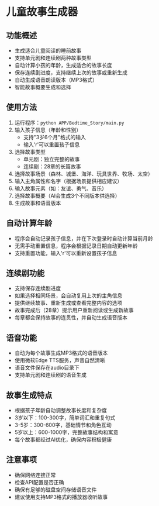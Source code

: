 # 儿童故事生成器

## 功能概述
- 生成适合儿童阅读的睡前故事
- 支持单元剧和连续剧两种故事类型
- 自动计算小孩的年龄，生成适合的故事长度
- 保存连续剧进度，支持继续上次的故事或重新生成
- 自动生成语音朗读版本（MP3格式）
- 智能故事概要生成和选择

## 使用方法
1. 运行程序：`python APP/Bedtime_Story/main.py`
2. 输入孩子信息（年龄和性别）
   - 支持"3岁6个月"格式的输入
   - 输入'r'可以重置孩子信息
3. 选择故事类型
   - 单元剧：独立完整的故事
   - 连续剧：28章的长篇故事
4. 选择故事场景（森林、城堡、海洋、玩具世界、牧场、太空）
5. 输入主角属性和名字（根据场景提供相应建议）
6. 输入故事元素（如：友谊、勇气、音乐）
7. 选择故事概要（AI会生成3个不同版本供选择）
8. 生成故事和语音版本

## 自动计算年龄
- 程序会自动记录孩子信息，并在下次登录时自动计算当前月龄
- 无需手动重置信息，程序会根据记录日期自动更新年龄
- 支持重置功能，输入'r'可以重新设置孩子信息

## 连续剧功能
- 支持保存连续剧进度
- 如果选择相同场景，会自动复用上次的主角信息
- 提供继续故事、重新生成或查看完整内容的选项
- 故事完成后（28章）提示用户重新阅读或生成新故事
- 每章都会保持故事的连贯性，并自动生成语音版本

## 语音功能
- 自动为每个故事生成MP3格式的语音版本
- 使用微软Edge TTS服务，声音自然清晰
- 语音文件保存在audio目录下
- 支持单元剧和连续剧的语音生成

## 故事生成特点
- 根据孩子年龄自动调整故事长度和复杂度
- 3岁以下：100-300字，简单词汇和重复句式
- 3-5岁：300-600字，基础情节和角色互动
- 5岁以上：600-1000字，完整故事结构和寓意
- 每个故事都经过AI优化，确保内容积极健康

## 注意事项
- 确保网络连接正常
- 检查API配置是否正确
- 确保有足够的磁盘空间存储语音文件
- 建议使用支持MP3格式的播放器收听故事 
